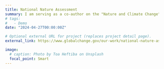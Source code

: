 ```yaml
---
title: National Nature Assessment
summary: I am serving as a co-author on the "Nature and Climate Change" chapter of the upcoming, inaugural U.S. *National Nature Assessment*. 
# tags:
#   - Demo
date: "2024-04-27T00:00:00Z"

# Optional external URL for project (replaces project detail page).
external_link: https://www.globalchange.gov/our-work/national-nature-assessment

image:
  # caption: Photo by Toa Heftiba on Unsplash
  focal_point: Smart
---
```

